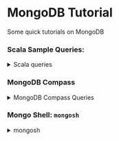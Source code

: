 # MongoDB Tutorial
Some quick tutorials on MongoDB




### Scala Sample Queries:

<details> 
<summary>
Scala queries
</summary>
 TODO:NN MDB TUT  
</details>



### MongoDB Compass 

<details> 
<summary>
MongoDB Compass Queries
</summary>
  
[MongoDB Compass](https://www.mongodb.com/products/compass) is the primary interface of mongoDB where users can interact with their data. 
  
<details> 
<summary>
Documents: filters
</summary>
  
![documents](https://user-images.githubusercontent.com/36662690/128304201-f98b595d-7e95-4f27-ad92-20f9c41ee8e9.PNG)

Provide the filters on the first section in order to use them. Make sure you are in the correct collection.

Sort a collection based on insertion time:
```bash
filter: 
{ _id: -1}
```
  
Find objects with-in a bounding box:
```bash
{geometry: { $geoWithin: { $box:  [ [ 33.0, 33.0 ], [ 35.0, 35.0 ] ] } }}
```

Find fingerprints with-in a time-span:
```
{ timestamp : { $gt :  "0000000000000", $lt : "1532759230143"}}
```

Find objects with-in a bounding box on a time-span:
```
{geometry: { $geoWithin: { $box:  [ [ 33.0, 33.0 ], [ 35.0, 35.0 ] ] } }, timestamp : { $gt :  "0000000000000", $lt : "1617117985695"}, buid: "building_8d9753f0-9dae-4772-81a6-942940ade718_1616948897991"}
```

Find objects where floor are not -1, 0, 1, 2.
(Used in fingerprints collection)
```
{$and:[ {buid: "username_1373876832005"}, {floor: {$ne: "1"}}, {floor: {$ne: "2"}}, {floor: {$ne: "0"}},{floor: {$ne: "-1"}} ]}
```

</details>

<details> 
<summary>
Validation
</summary>

Prevent collection fingerprints to add JSON objects without the field geometry.
```
{
  $jsonSchema: {
    required: [
      'geometry',
      'geometry.type',
      'geometry.coordinates'
    ],
    properties: {
      'geometry.type': {
        bsonType: 'string',
        'enum': [
          'Point',
          'Polygon'
        ]
      },
      'geometry.coordinates.0': {
        bsonType: 'double',
        minimum: -90,
        maximum: 90
      },
      'geometry.coordinates.1': {
        bsonType: 'double',
        minimum: -180,
        maximum: 180
      }
    }
  }
}
```
  
</details>
  
  
</details>


### Mongo Shell: `mongosh`

<details> 
<summary>
mongosh
</summary>

To open `mongosh` you can:
- use it from terminal:
- `mongo --host HOST --port 27018 --username admin --password PASS`
- use the the [mongo.sh](mongo.sh) wrapper

- or within Mongo Compass:

![mongosh](https://user-images.githubusercontent.com/36662690/128305911-4a5fce2f-1307-4a25-bd23-2e820f90fb8b.PNG)


Mongo shell is an interactive JavaScript shell interface to MongoDB. Replaced by mongoDB compass. 
Upon download of mongodb compass mongosh is also download. Can be accessed from mongodb compass, bottom of the GUI.
  
  
#### Switch to a database:
```
use anyplace
```

#### Delete local anyplace accounts:
```bash
db.users.deleteMany({external: "anyplace"})
```

### Delete a cache collection:
```
db.heatmapWifiTimestamp1.deleteMany()
```

### Delete a database that only admin as access to:
**NOTE:** proceed with caution
```
use admin;
# not required with mongodb.sh
db.grantRolesToUser("admin", ["root"]);

use databaseToDelete;
db.dropDatabase();
```

</details>

